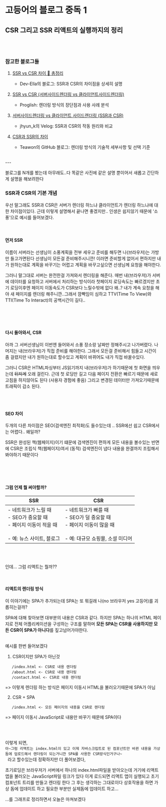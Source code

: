 # 고등어의 블로그 중독 1

## CSR 그리고 SSR 리액트의 실행까지의 정리

<br>
<br>


### 참고한 블로그들

1. [SSR vs CSR 차이 💯 총정리](https://dev-ellachoi.tistory.com/28)
    - Dev-Ella의 블로그: SSR과 CSR의 차이점을 상세히 설명

2. [SSR vs CSR (서버사이드렌더링 vs 클라이언트사이드렌더링)](https://proglish.tistory.com/216)
    - Proglish: 렌더링 방식의 장단점과 사용 사례 분석

3. [서버사이드렌더링 vs 클라이언트 사이드렌더링 (SSR과 CSR)](https://velog.io/@jhyun_k/%EC%84%9C%EB%B2%84%EC%82%AC%EC%9D%B4%EB%93%9C%EB%A0%8C%EB%8D%94%EB%A7%81-vs-%ED%81%B4%EB%9D%BC%EC%9D%B4%EC%96%B8%ED%8A%B8-%EC%82%AC%EC%9D%B4%EB%93%9C%EB%A0%8C%EB%8D%94%EB%A7%81-SSR%EA%B3%BC-CSR)
    - jhyun_k의 Velog: SSR과 CSR의 작동 원리와 비교

4. [CSR과 SSR의 차이](https://teawon.github.io/cs/csr-ssr/)
    - Teawon의 GitHub 블로그: 렌더링 방식의 기술적 세부사항 및 선택 기준


<br>
---



블로그를 N개를 봤는데 아무래도..다 똑같은 사진에 같은 설명 뿐이어서 새롭고 간단하게 설명을 해보려한다

### SSR과 CSR의 기본 개념

우선 말그래도 SSR과 CSR은 서버가 렌더링 하느냐 클라이언트가 렌더링 하느냐에 대한 차이점이있다.
근데 이렇게 설명해서 끝나면 좋겠지만.. 인생은 쉽지않기 때문에 ‘소풍’으로 예시를 들어보겠다.
<br/>
<br/>
<br/>

#### 먼저 SSR
이름이 서버라는 선생님이 소풍계획을 전부 세우고 준비를 해두면 나(브라우저)는 가방만 들고가면된다 선생님이 모든걸 준비해주시니깐!
이러면 준비할게 없어서 편하지만 내가 원하는대로 계획을 바꾸기는 어렵고 계획을 바꾸고싶으면 선생님께 요청을 해야한다.


그러니 말그대로 서버는 완전한걸 가져와서 렌더링을 해준다. 매번 내(브라우저)가 서버에 데이터를 요청하고 서버에서 처리하는 방식이라
첫페이지 로딩속도는 빠르겠지만 초기 로딩이후엔 페이지 이동속도가 CSR보다 느릴수밖에 없다 왜..? 내가 계속 요청을 해야 새 페이지를 렌더링 해주니깐..그래서 깜빡임이 심하고 TTV(Time To View)와 TTI(Time To Interact)의 공백시간이 길다..

<br/>
<br/>
<br/>

#### 다시 돌아와서, CSR
아까 그 서버선생님이 이번엔 들어와서 소풍 장소랑 날짜만 정해주시고 나가버렸다. 나머지는 내(브라우저)가 직접 준비를 해야한다. 그래서 모든걸 준비해서 힘들고 시간이 좀 걸렸지만 내가 원하는대로 할수있고 계획이 바뀌어도 내가 직접 바꿀수있다.

그러니 CSR은 HTML파싱부터 JS읽기까지 내(브라우저)가 하기때문에 첫 화면을 띄우는데 ~~뒤지게~~ 오래 걸린다. 근데 첫 로딩만 길고 다음 페이지 전환은 빠르기 때문에 새로고침을 하지않아도 된다 (사용자 경험에 좋음) 그리고 변경된 데이터만 가져오기때문에 트래픽이 감소 된다.

<br/>
<br/>

#### SEO 차이

두개의 다른 차이점은 SEO(검색엔진 최적화)도 들수있는데 .. SSR에선 쉽고 CSR에서는 어렵다.. 왜일까?

SSR은 완성된 책(웹페이지)이기 떄문에 검색엔진이 편하게 모든 내용을 볼수있는 반면에
CSR은 조립식 책(웹페이지)여서 (동적) 검색엔진이 냅다 내용을 완결까지 조립해서 봐야하기 때문이다

<br/>
<br/>
<br/>

#### 그럼 언제 뭘 써야할까?

| SSR | CSR |
|-----|-----|
| - 네트워크가 느릴 때<br>- SEO가 중요할 때<br>- 페이지 이동이 적을 때<br><br>- 예: 뉴스 사이트, 블로그 | - 네트워크가 빠를 때<br>- SEO가 덜 중요할 때<br>- 페이지 이동이 많을 때<br><br>- 예: 대규모 쇼핑몰, 소셜 미디어 |


<br>
<br>

인데… 그럼 리액트는 뭘까??

<br>

#### 리액트의 렌더링 방식

이 이야기에는 SPA가 추가되는데 SPA는 또 뭐길래 나(no 브라우저 yes 고등어)를 괴롭히는걸까?

SPA에 대해 찾아보면 대부분의 내용은 CSR과 같다.
하지만 SPA는 하나의 HTML 페이지로 전체 어플리케이션을 구성하는 구조를 말하며
**모든 SPA는 CSR을 사용하지만 모든 CSR이 SPA가 아니다**를 짚고넘어가야한다.

<br>
예시를 한번 들어보겠다
<br>

1. CSR이지만 SPA가 아닌것
```
   /index.html <- CSR로 내용 렌더링
   /about.html <- CSR로 내용 렌더링
   /contact.html <- CSR로 내용 렌더링
```
=> 이렇게 렌더링 하는 방식은 페이지 이동시 HTML을 불러오기때문에 SPA가 아님


2. CSR + SPA

```
   /index.html <- 모든 페이지의 내용을 CSR로 렌더링
```

=> 페이지 이동시 JavaScript로 내용만 바꾸기 때문에 SPA이다


<br>
<br>

이렇게 되면, <br/>
```아~그럼 리액트는 index.html이 있고 이제 자바스크립트로 된 컴포넌트만 바뀐 내용을 가상돔에 업로드해서 렌더링이 되는거니깐 SPA를 사용한 CSR방식인거구나~```
<br/>   라고 할수있는데 정확하지만 더 풀어보겠다,


초기로딩은 브라우저가 서버에서 하나의 index.html파일을 받아오는데 거기에 리액트 앱을 불러오는 JavaScript파일 링크가 있다
이게 로드되면 리액트 앱이 실행되고 초기 컴포넌트 트리를 만들고 렌더링 한다
그 후는 생각하는 그대로이다 상호작용을 하면 가상 돔에 업데이트 하고 필요한 부분만 실제돔에 업데이트 하고…

...를 그래프로 정리하면서 오늘은 마쳐보겠다





















